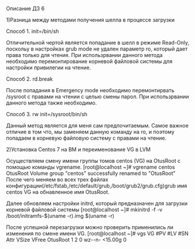 Описание ДЗ 6

1)Разница между методами получения шелла в процессе загрузки

Способ 1. init=/bin/sh

Отличительной чертой является попадание в шелл в режиме Read-Only, поскольу в настройках grub mode не удален параметр ro, который дает права только для чтения. При использрвании данного метода необходимо перемонтирование корневой файловой системы для настройки привилегии на чтение.

Способ 2. rd.break 

После попадания в Emergency mode необходимо перемонтирвать /sysroot с правами на чтении с целью смены парол. При использрвании данного метода также необходимо.

Способ 3. rw init=/sysroot/bin/sh

Данный метод является для меня сам предпочитаемым. Самое важное отличие в том что, мы заменяем данную команду на ro, и поэтому попадаем в корневую файловую систему с правами на чтение.

2)Установка Centos 7 на ВМ и переименование VG в LVM

Осуществляем смену имени группы томов centos (VG) на OtusRoot с помощью команды vgrename.
[root@localhost ~]# vgrename centos OtusRoot
  Volume group "centos" successfully renamed to "OtusRoot"
После чего меняем во всех трех файлах конфигурации(/etc/fstab,/etc/default/grub,/boot/grub2/grub.cfg)grub имя centos VG на обнавленное имя OtusRoot.

Далее обновляем настройки initrd, который предназначен для загрузки корневой файловой системы
[root@localhost ~]# mkinitrd -f -v /boot/initramfs-$(uname -r).img $(uname -r)

После успешной перезагрузки можно проверить применились ли изменения по смене имени VG.
[root@localhost ~]# vgs
  VG     #PV #LV #SN Attr   VSize   VFree
  OtusRoot   1   2   0 wz--n- <15.00g    0 
